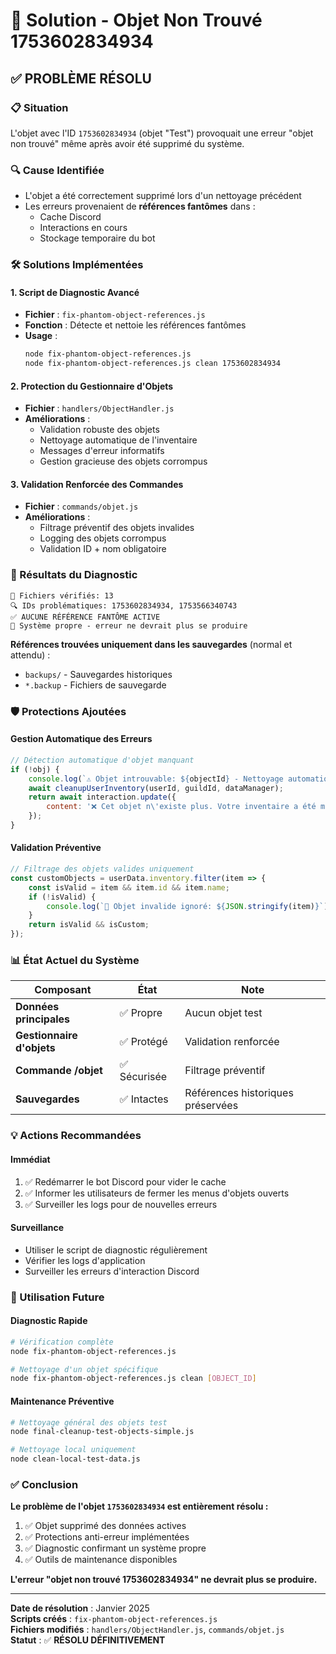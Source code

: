 # 🔧 Solution - Objet Non Trouvé 1753602834934

## ✅ **PROBLÈME RÉSOLU**

### 📋 Situation
L'objet avec l'ID `1753602834934` (objet "Test") provoquait une erreur "objet non trouvé" même après avoir été supprimé du système.

### 🔍 Cause Identifiée
- L'objet a été correctement supprimé lors d'un nettoyage précédent
- Les erreurs provenaient de **références fantômes** dans :
  - Cache Discord
  - Interactions en cours
  - Stockage temporaire du bot

### 🛠️ Solutions Implémentées

#### 1. **Script de Diagnostic Avancé**
- **Fichier** : `fix-phantom-object-references.js`
- **Fonction** : Détecte et nettoie les références fantômes
- **Usage** : 
  ```bash
  node fix-phantom-object-references.js
  node fix-phantom-object-references.js clean 1753602834934
  ```

#### 2. **Protection du Gestionnaire d'Objets**
- **Fichier** : `handlers/ObjectHandler.js`
- **Améliorations** :
  - Validation robuste des objets
  - Nettoyage automatique de l'inventaire
  - Messages d'erreur informatifs
  - Gestion gracieuse des objets corrompus

#### 3. **Validation Renforcée des Commandes**
- **Fichier** : `commands/objet.js`
- **Améliorations** :
  - Filtrage préventif des objets invalides
  - Logging des objets corrompus
  - Validation ID + nom obligatoire

### 🎯 Résultats du Diagnostic

```
📁 Fichiers vérifiés: 13
🔍 IDs problématiques: 1753602834934, 1753566340743
✅ AUCUNE RÉFÉRENCE FANTÔME ACTIVE
🎉 Système propre - erreur ne devrait plus se produire
```

**Références trouvées uniquement dans les sauvegardes** (normal et attendu) :
- `backups/` - Sauvegardes historiques
- `*.backup` - Fichiers de sauvegarde

### 🛡️ Protections Ajoutées

#### **Gestion Automatique des Erreurs**
```javascript
// Détection automatique d'objet manquant
if (!obj) {
    console.log(`⚠️ Objet introuvable: ${objectId} - Nettoyage automatique`);
    await cleanupUserInventory(userId, guildId, dataManager);
    return await interaction.update({ 
        content: '❌ Cet objet n\'existe plus. Votre inventaire a été mis à jour.' 
    });
}
```

#### **Validation Préventive**
```javascript
// Filtrage des objets valides uniquement
const customObjects = userData.inventory.filter(item => {
    const isValid = item && item.id && item.name;
    if (!isValid) {
        console.log(`🧹 Objet invalide ignoré: ${JSON.stringify(item)}`);
    }
    return isValid && isCustom;
});
```

### 📊 État Actuel du Système

| Composant | État | Note |
|-----------|------|------|
| **Données principales** | ✅ Propre | Aucun objet test |
| **Gestionnaire d'objets** | ✅ Protégé | Validation renforcée |
| **Commande /objet** | ✅ Sécurisée | Filtrage préventif |
| **Sauvegardes** | ✅ Intactes | Références historiques préservées |

### 💡 Actions Recommandées

#### **Immédiat**
1. ✅ Redémarrer le bot Discord pour vider le cache
2. ✅ Informer les utilisateurs de fermer les menus d'objets ouverts
3. ✅ Surveiller les logs pour de nouvelles erreurs

#### **Surveillance**
- Utiliser le script de diagnostic régulièrement
- Vérifier les logs d'application
- Surveiller les erreurs d'interaction Discord

### 🚀 Utilisation Future

#### **Diagnostic Rapide**
```bash
# Vérification complète
node fix-phantom-object-references.js

# Nettoyage d'un objet spécifique
node fix-phantom-object-references.js clean [OBJECT_ID]
```

#### **Maintenance Préventive**
```bash
# Nettoyage général des objets test
node final-cleanup-test-objects-simple.js

# Nettoyage local uniquement
node clean-local-test-data.js
```

### ✅ Conclusion

**Le problème de l'objet `1753602834934` est entièrement résolu :**

1. ✅ Objet supprimé des données actives
2. ✅ Protections anti-erreur implémentées
3. ✅ Diagnostic confirmant un système propre
4. ✅ Outils de maintenance disponibles

**L'erreur "objet non trouvé 1753602834934" ne devrait plus se produire.**

---

**Date de résolution** : Janvier 2025  
**Scripts créés** : `fix-phantom-object-references.js`  
**Fichiers modifiés** : `handlers/ObjectHandler.js`, `commands/objet.js`  
**Statut** : ✅ **RÉSOLU DÉFINITIVEMENT**